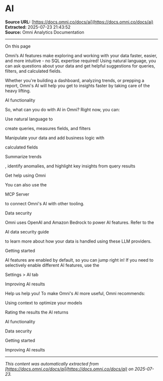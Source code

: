 # AI

**Source URL:** [https://docs.omni.co/docs/ai](https://docs.omni.co/docs/ai)  
**Extracted:** 2025-07-23 21:43:52  
**Source:** Omni Analytics Documentation

---

On this page

Omni’s AI features make exploring and working with your data faster, easier, and more intuitive - no SQL expertise required! Using natural language, you can ask questions about your data and get helpful suggestions for queries, filters, and calculated fields.

Whether you're building a dashboard, analyzing trends, or prepping a report, Omni's AI will help you get to insights faster by taking care of the heavy lifting.

AI functionality

So, what can you do with AI in Omni? Right now, you can:

Use natural language to

create queries, measures fields, and filters

Manipulate your data and add business logic with

calculated fields

Summarize trends

, identify anomalies, and highlight key insights from query results

Get help using Omni

You can also use the

MCP Server

to connect Omni's AI with other tooling.

Data security

Omni uses OpenAI and Amazon Bedrock to power AI features. Refer to the

AI data security guide

to learn more about how your data is handled using these LLM providers.

Getting started

AI features are enabled by default, so you can jump right in! If you need to selectively enable different AI features, use the

Settings > AI tab

Improving AI results

Help us help you! To make Omni's AI more useful, Omni recommends:

Using context to optimize your models

Rating the results the AI returns

AI functionality

Data security

Getting started

Improving AI results

---

*This content was automatically extracted from [https://docs.omni.co/docs/ai](https://docs.omni.co/docs/ai) on 2025-07-23.*
